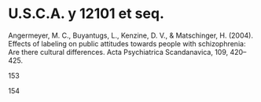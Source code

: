 # U.S.C.A. y 12101 et seq.

Angermeyer, M. C., Buyantugs, L., Kenzine, D. V., & Matschinger, H. (2004). Effects of labeling on public attitudes towards people with schizophrenia: Are there cultural differences. Acta Psychiatrica Scandanavica, 109, 420–425.

153

154